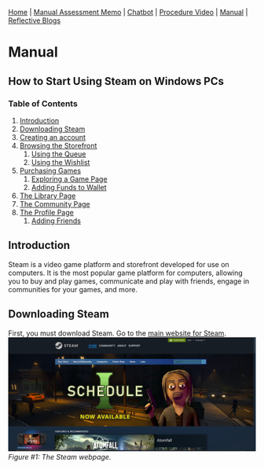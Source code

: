 [Home](index.md) | [Manual Assessment Memo](manual_assessment_memo.md) | [Chatbot](chatbot.md) | [Procedure Video](procedure_video.md) | [Manual](manual.md) | [Reflective Blogs](reflective_blogs.md)

# Manual 


## How to Start Using Steam on Windows PCs





### Table of Contents
1. [Introduction](#introduction)
2. [Downloading Steam](#downloading-steam)
3. [Creating an account](#reflective-blog-3)
4. [Browsing the Storefront](#paragraph1)
    1. [Using the Queue](#subparagraph1)
    2. [Using the Wishlist](#subparagraph1)
6. [Purchasing Games](#reflective-blog-5)
    1. [Exploring a Game Page](#subparagraph1)
   2. [Adding Funds to Wallet](#subparagraph1)
8. [The Library Page](#reflective-blog-6)
9. [The Community Page](#reflective-blog-7)
10. [The Profile Page](#paragraph1)
    1. [Adding Friends](#subparagraph1)


## Introduction

Steam is a video game platform and storefront developed for use on computers. It is the most popular game platform for computers, allowing you to buy and play games, communicate and play with friends, engage in communities for your games, and more.

## Downloading Steam

First, you must download Steam. Go to the [main website for Steam](https://store.steampowered.com/).
![Webpage](/docs/assets/steamWebpage.png)
*Figure #1: The Steam webpage.*

